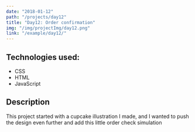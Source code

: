 ```yaml
---
date: "2018-01-12"
path: "/projects/day12"
title: "Day12: Order confirmation"
img: "/img/projectImg/day12.png"
link: "/example/day12/"
---
```


## Technologies used:

- CSS
- HTML
- JavaScript

## Description

This project started with a cupcake illustration I made, and I wanted to push the design even further and add this little order check simulation
